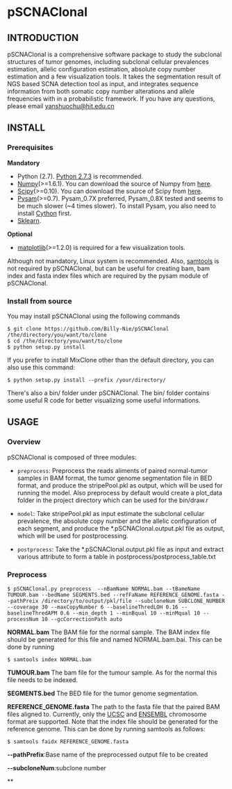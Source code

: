 # pSCNAClonal

## INTRODUCTION
pSCNAClonal is a comprehensive software package to study the subclonal structures of tumor genomes, including subclonal cellular prevalences estimation, allelic configuration estimation, absolute copy number estimation and a few visualization tools. It takes  the segmentation result of NGS based SCNA detection tool as input, and integrates sequence information from both somatic copy number alterations and allele frequencies with in a probabilistic framework. If you have any questions, please email yanshuochu@hit.edu.cn

## INSTALL

### Prerequisites

**Mandatory**

* Python (2.7). [Python 2.7.3](http://www.python.org/download/releases/2.7.3/) is recommended.
* [Numpy](http://www.numpy.org/)(>=1.6.1). You can download the source of Numpy from [here](http://sourceforge.net/projects/numpy/files/).
* [Scipy](http://www.scipy.org/)(>=0.10). You can download the source of Scipy from [here](http://sourceforge.net/projects/scipy/files/).
* [Pysam](https://code.google.com/p/pysam/)(>=0.7). Pysam_0.7X preferred, Pysam_0.8X tested and seems to be much slower (~4 times slower). To install Pysam, you also need to install [Cython](http://cython.org/) first. 
* [Sklearn](http://scikit-learn.org/stable/).

**Optional**
* [matplotlib](http://matplotlib.org/)(>=1.2.0) is required for a few visualization tools.

Although not mandatory, Linux system is recommended. Also, [samtools](http://samtools.sourceforge.net/) is not required by pSCNAClonal, but can be useful for creating bam, bam index and fasta index files which are required by the pysam module of pSCNAClonal.

### Install from source
You may install pSCNAClonal using the following commands

```
$ git clone https://github.com/Billy-Nie/pSCNAClonal /the/directory/you/want/to/clone
$ cd /the/directory/you/want/to/clone
$ python setup.py install
```

If you prefer to install MixClone other than the default directory, you can also use this command:
```
$ python setup.py install --prefix /your/directory/
```

There's also a bin/ folder under pSCNAClonal. The bin/ folder contains some useful R code for better visualizing some useful informations.
## USAGE

### Overview
pSCNAClonal is composed of three modules:

* `preprocess`: Preprocess the reads aliments of paired normal-tumor samples in BAM format, the tumor genome segmentation file in BED format, and produce the stripePool.pkl as output, which will be used for running the model. Also preprocess by default would create a plot_data folder in the project directory which can be used for the bin/draw.r
* `model`: Take stripePool.pkl as input estimate the subclonal cellular prevalence, the absolute copy number and the allelic configuration of each segment, and produce the *.pSCNAClonal.output.pkl file as output, which will be used for postprocessing.

* `postprocess`: Take the *.pSCNAClonal.output.pkl file as input and extract various attribute to form a table in postprocess/postprocess_table.txt

### Preprocess
```
$ pSCNAClonal.py preprocess  --nBamName NORMAL.bam --tBameName TUMOUR.bam --bedName SEGMENTS.bed --refFaName REFERENCE_GENOME.fasta --pathPreix /directory/to/output/pkl/file --subcloneNum SUBCLONE_NUMBER --coverage 30 --maxCopyNumber 6 --baselineThredLOH 0.16 --baselineThredAPM 0.6 --min_depth 1 --minBqual 10 --minMqual 10 --processNum 10 --gcCorrectionPath auto
```

**NORMAL.bam** The BAM file for the normal sample. The BAM index file should be generated for this file and named NORMAL.bam.bai. This can be done by running

`$ samtools index NORMAL.bam`

**TUMOUR.bam** The bam file for the tumour sample. As for the normal this file needs to be indexed.

**SEGMENTS.bed** The BED file for the tumor genome segmentation.

**REFERENCE_GENOME.fasta** The path to the fasta file that the paired BAM files aligned to. Currently, only the
[UCSC](https://genome.ucsc.edu/FAQ/FAQformat.html#format1) and [ENSEMBL](http://uswest.ensembl.org/info/website/upload/bed.html) chromosome format are supported. Note that the index file should be generated for the reference genome. This can be done by running samtools as follows:

`$ samtools faidx REFERENCE_GENOME.fasta`

**--pathPrefix**:Base name of the preprocessed output file to be created

**--subcloneNum**:subclone number

**






